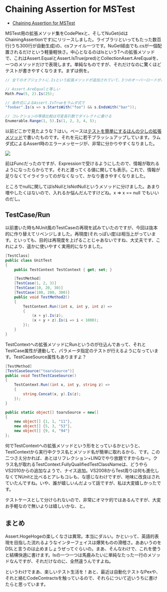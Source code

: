 # Chaining Assertion for MSTest

* [Chaining Assertion for MSTest](http://chainingassertion.codeplex.com/ "Chaining Assertion for MSTest")

MSTest用の拡張メソッド集をCodePlexと、そしてNuGet(idはChainingAssertionです)にリリースしました。ライブラリといってもたった数百行(うち300行が自動生成)の、csファイル一つです。NuGet経由でも.csが一個配置されるだけという軽量軽快さ。中心となるのはIsというTへの拡張メソッドで、これはAssert.EqualとAssert.IsTrue(pred)とCollectionAsert.AreEqualを、一つのメソッドだけで表現します。単純なものですが、それだけなのに驚くほどテストが書きやすくなります。まずは例を。

```csharp
// 全てのオブジェクトに.Isという拡張メソッドが追加されていて、3つのオーバーロードがあります

// Assert.AreEqualと等しい
Math.Pow(5, 2).Is(25);

// 条件式によるAssert.IsTrueをラムダ式で
"foobar".Is(s => s.StartsWith("foo") && s.EndsWith("bar"));

// コレクションの等値比較は可変長引数でダイレクトに書ける
Enumerable.Range(1, 5).Is(1, 2, 3, 4, 5);
```

以前どこかで見たような？はい。ベースは[テストを簡単にするほんの少しの拡張メソッド](http://neue.cc/2010/08/02_270.html "neue cc - テストを簡単にするほんの少しの拡張メソッド")で書いたものです。それを元に若干ブラッシュアップしています。ラムダ式によるAssert時のエラーメッセージが、非常に分かりやすくなりました。

<p class="noindent">
	<img src="http://neue.cc/wp-content/uploads/image/chainassertfail.png">
</p>

前はFuncだったのですが、Expressionで受けるようにしたので、情報が取れるようになったらからです。それと渡ってくる値に関しても表示。これで、情報が足りなくてイライラってのがなくなって、かなり書きやすくなりました。

ところでnullに関してはIsNullとIsNotNullというメソッドに分けました。あまり増やしたくはないので、入れるか悩んだんですけどね。x => x == null でもいいのだし。

TestCase/Run
---
以前書いた時もNUnit風のTestCaseの再現を試みていたのですが、今回は抜本的に作り替えてリベンジしました。再現度(それっぽい度)は相当上がっています。といっても、目的は再現度を上げることじゃあないですね、大丈夫です、これにより、遥かに使いやすく実用的になりました。

```csharp
[TestClass]
public class UnitTest
{
    public TestContext TestContext { get; set; }

    [TestMethod]
    [TestCase(1, 2, 3)]
    [TestCase(10, 20, 30)]
    [TestCase(100, 200, 300)]
    public void TestMethod2()
    {
        TestContext.Run((int x, int y, int z) =>
        {
            (x + y).Is(z);
            (x + y + z).Is(i => i < 1000);
        });
    }
}
```

TestContextへの拡張メソッドにRunというのが仕込んであって、それとTestCase属性が連動して、パラメータ指定のテストが行えるようになっています。TestCaseSource属性もありますよ？

```csharp
[TestMethod]
[TestCaseSource("toaruSource")]
public void TestTestCaseSource()
{
    TestContext.Run((int x, int y, string z) =>
    {
        string.Concat(x, y).Is(z);
    });
}

public static object[] toaruSource = new[]
{
    new object[] {1, 1, "11"},
    new object[] {5, 3, "53"},
    new object[] {9, 4, "94"}
};
```

何でTestContextへの拡張メソッドという形をとっているかというと、TestContextから実行中クラス名とメソッド名が簡単に取れるから、です。この二つさえ分かれば、あとはリフレクション+LINQでやり放題ですからねー。クラス名が取れるTestContext.FullyQualifiedTestClassNameは、どうやらVS2010からの追加なようで、ナイス追加。VS2008からTest周りは何も進化しなくてNUnitと比べるとアレもコレも、な感じなわけですが、地味に改良はされていたんですね。いや、誰が嬉しいんだよって話ですが、私は大変嬉しかったです。

テストケースとして分けられないので、非常にオマケ的ではあるんですが、大変お手軽なので無いよりは嬉しいかな、と。

まとめ
---
Assert.HogeHogeの楽しくなさは異常。本当にダルい。かといって、英語的表現を目指した流れるようなインターフェイスは爆笑ものの滑稽さ。ああいうのをDSLと言うのは止めましょうぜってぐらいの。まあ、そんなわけで、これを使うと結構快適に書けます。Isの一つ一つは馬鹿みたいに単純なたった一行のメソッドなんですが、それだけなのに、全然違うんですよね。

というわけでまあ、楽しいテスト生活を！あと、最近は自動化テストなPexや、それと絡むCodeContractsを触っているので、それらについて近いうちに書けたらと思っています。